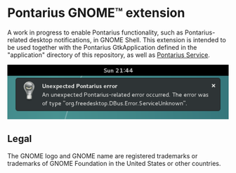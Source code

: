 Pontarius GNOME™ extension
==========================

A work in progress to enable Pontarius functionality, such as Pontarius-related desktop notifications, in GNOME Shell. This extension is intended to be used together with the Pontarius GtkApplication defined in the "application" directory of this repository, as well as [Pontarius Service](https://github.com/pontarius/pontarius-service).

![](unexpected_pontarius_error.png)

Legal
-----

The GNOME logo and GNOME name are registered trademarks or trademarks of GNOME Foundation in the United States or other countries.
